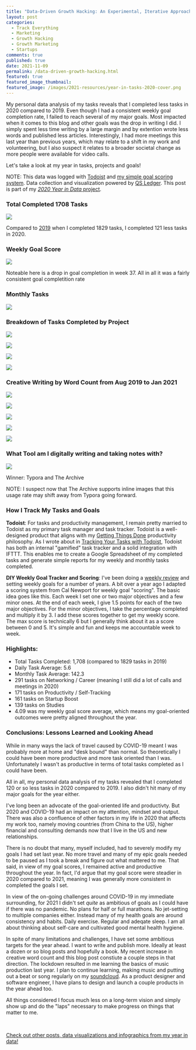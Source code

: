 ```yaml
---
title: "Data-Driven Growth Hacking: An Experimental, Iterative Approach to Finding and Acquiring Your First Customers"
layout: post
categories:
  - Track Everything
  - Marketing
  - Growth Hacking
  - Growth Marketing
  - Startups
comments: true
published: true
date: 2021-11-09
permalink: /data-driven-growth-hacking.html
featured: true
featured_image_thumbnail:
featured_image: /images/2021-resources/year-in-tasks-2020-cover.png
---
```


My personal data analysis of my tasks reveals that I completed less tasks in 2020 compared to 2019. Even though I had a consistent weekly goal completion rate, I failed to reach several of my major goals. Most impacted when it comes to this blog and other goals was the drop in writing I did. I simply spent less time writing by a large margin and by extention wrote less words and published less articles. Interestingly, I had more meetings this last year than previous years, which may relate to a shift in my work and volunteering, but I also suspect it relates to a broader societal change as more people were available for video calls.  

Let's take a look at my year in tasks, projects and goals! 

NOTE: This data was logged with [Todoist](http://www.markwk.com/task-tracking-with-todoist.html) and [my simple goal scoring system](http://www.markwk.com/goal-scoreing.html). Data collection and visualization powered by [QS Ledger](http://www.markwk.com/qs-ledger-intro.html). This post is part of my [_2020 Year in Data_ project](http://www.markwk.com/category/year-in-data/).

### Total Completed 1708 Tasks 

![](/images/2021-resources/202101131221.25.png)

Compared to [2019](http://www.markwk.com/2019-year-in-tasks-goals.html) when I completed 1829 tasks, I completed 121 less tasks in 2020. 

### Weekly Goal Score

![](/images/2021-resources/202103151850.53.png)

Noteable here is a drop in goal completion in week 37. All in all it was a fairly consistent goal completition rate 

### Monthly Tasks

![](/images/2021-resources/202101131221.13.png)

### Breakdown of Tasks Completed by Project

![](/images/2021-resources/202101131221.37.png)

![](/images/2021-resources/202101131221.44.png)

![](/images/2021-resources/202101131221.31.png)

![](/images/2021-resources/202101131221.08.png)

### Creative Writing by Word Count from Aug 2019 to Jan 2021

![](/images/2021-resources/202101131213.25.png)

![](/images/2021-resources/202101131214.42.png)

![](/images/2021-resources/202101131214.49.png)

![](/images/2021-resources/202101131213.07.png)

![](/images/2021-resources/202101131215.07.png)

### What Tool am I digitally writing and taking notes with? 

![](/images/2021-resources/202101131214.09.png)

Winner: Typora and The Archive

NOTE: I suspect now that The Archive supports inline images that this usage rate may shift away from Typora going forward. 

### How I Track My Tasks and Goals

**Todoist**: For tasks and productivity management, I remain pretty married to Todoist as my primary task manager and task tracker. Todoist is a well-designed product that aligns with my [Getting Things Done](http://www.markwk.com/gtd-with-todoist.html) productivity philosophy. As I wrote about in [Tracking Your Tasks with Todoist](http://www.markwk.com/task-tracking-with-todoist.html), Todoist has both an internal "gamified" task tracker and a solid integration with IFTTT. This enables me to create a Google Spreadsheet of my completed tasks and generate simple reports for my weekly and monthly tasks completed. 

**DIY Weekly Goal Tracker and Scoring**: I've been doing a [weekly review](http://www.markwk.com/data-driven-weekly-review.html) and setting weekly goals for a number of years. A bit over a year ago I adapted a scoring system from Cal Newport for weekly goal "scoring".  The basic idea goes like this. Each week I set one or two major objectives and a few minor ones. At the end of each week, I give 1.5 points for each of the two major objectives. For the minor objectives, I take the percentage completed and multiply it by 3. I add these scores together to get my weekly score. The max score is technically 6 but I generally think about it as a score between 0 and 5. It's simple and fun and keeps me accountable week to week. 

### Highlights:

- Total Tasks Completed: 1,708 (compared to 1829 tasks in 2019)
- Daily Task Average: 5.6 
- Monthly Task Average: 142.3
- 291 tasks on Networking / Career (meaning I still did a lot of calls and meetings in 2020)
- 171 tasks on Productivity / Self-Tracking
- 161 tasks on Startup Boost
- 139 tasks on Studies
- 4.09 was my weekly goal score average, which means my goal-oriented outcomes were pretty aligned throughout the year. 

### Conclusions: Lessons Learned and Looking Ahead

While in many ways the lack of travel caused by COVID-19 meant I was probably more at home and "desk bound" than normal. So theoretically I could have been more productive and more task oriented than I was. Unfortunately I wasn't as productive in terms of total tasks completed as I could have been.  

All in all, my personal data analysis of my tasks revealed that I completed 120 or so less tasks in 2020 compared to 2019.  I also didn't hit many of my major goals for the year either. 

I've long been an advocate of the goal-oriented life and productivty. But 2020 and COVID-19 had an impact on my attention, mindset and output. There was also a confluence of other factors in my life in 2020 that affects my work too, namely moving countries (from China to the US), higher financial and consulting demands now that I live in the US and new relationships. 

There is no doubt that many, myself included, had to severely modify my goals I had set last year. No more travel and many of my epic goals needed to be paused as I took a break and figure out what mattered to me. That said, in view of my goal scores, I remained active and productive throughout the year. In fact, I'd argue that my goal score were steadier in 2020 compared to 2021, meaning I was generally more consistent in completed the goals I set. 

In view of the on-going challenges around COVID-19 in my immediate surrounding, for 2021 I didn't set _quite_ as ambitious of goals as I could have if there was no pandemic. No plans for half or full marathons. No jet-setting to multiple companies either. Instead many of my health goals are around consistency and habits. Daily exercise. Regular and adeqate sleep. I am all about thinking about self-care and cultivated good mental health hygiene. 

In spite of many limitations and challenges, I have set some ambitious targets for the year ahead. I want to write and publish more. Ideally at least a dozen or so blog posts and hopefully a book. My recent increase in creative word count and this blog post constiute a couple steps in that direction. The lockdown resulted in me learning the basics of music production last year. I plan to continue learning, making music and putting out a beat or song regularly on my [soundcloud](https://soundcloud.com/djmystikos). As a product designer and software engineer, I have plans to design and launch a couple products in the year ahead too. 

All things considered I focus much less on a long-term vision and simply show up and do the "laps" necessary to make progress on things that matter to me. 

<br/>

[Check out other posts, data visualizations and infographics from my year in data!](http://www.markwk.com/category/year-in-data/)
